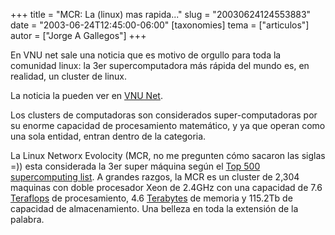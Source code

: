 +++
title = "MCR: La (linux) mas rapida..."
slug = "20030624124553883"
date = "2003-06-24T12:45:00-06:00"
[taxonomies]
tema = ["articulos"]
autor = ["Jorge A Gallegos"]
+++

En VNU net sale una noticia que es motivo de orgullo para toda la
comunidad linux: la 3er supercomputadora más rápida del mundo es, en
realidad, un cluster de linux.

La noticia la pueden ver en [VNU
Net](http://www.vnunet.com/News/1141778).

<!-- more -->
Los clusters de computadoras son considerados super-computadoras por su
enorme capacidad de procesamiento matemático, y ya que operan como una
sola entidad, entran dentro de la categoria.

La Linux Networx Evolocity (MCR, no me pregunten cómo sacaron las siglas
=)) esta considerada la 3er super máquina según el [Top 500
supercomputing list](http://www.top500.org). A grandes razgos, la MCR es
un cluster de 2,304 maquinas con doble procesador Xeon de 2.4GHz con una
capacidad de 7.6
[Teraflops](http://whatis.techtarget.com/definition/0,,sid9_gci213119,00.html)
de procesamiento, 4.6
[Terabytes](http://searchstorage.techtarget.com/sDefinition/0,,sid5_gci213118,00.html)
de memoria y 115.2Tb de capacidad de almacenamiento. Una belleza en toda
la extensión de la palabra.

